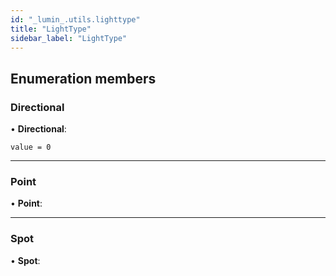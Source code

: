 ```yaml
---
id: "_lumin_.utils.lighttype"
title: "LightType"
sidebar_label: "LightType"
---
```


## Enumeration members

###  Directional

• **Directional**:

`value = 0`

___

###  Point

• **Point**:

___

###  Spot

• **Spot**:
